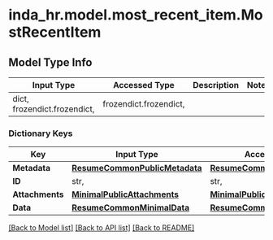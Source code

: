 # inda_hr.model.most_recent_item.MostRecentItem

## Model Type Info
Input Type | Accessed Type | Description | Notes
------------ | ------------- | ------------- | -------------
dict, frozendict.frozendict,  | frozendict.frozendict,  |  | 

### Dictionary Keys
Key | Input Type | Accessed Type | Description | Notes
------------ | ------------- | ------------- | ------------- | -------------
**Metadata** | [**ResumeCommonPublicMetadata**](ResumeCommonPublicMetadata.md) | [**ResumeCommonPublicMetadata**](ResumeCommonPublicMetadata.md) |  | 
**ID** | str,  | str,  |  | 
**Attachments** | [**MinimalPublicAttachments**](MinimalPublicAttachments.md) | [**MinimalPublicAttachments**](MinimalPublicAttachments.md) |  | 
**Data** | [**ResumeCommonMinimalData**](ResumeCommonMinimalData.md) | [**ResumeCommonMinimalData**](ResumeCommonMinimalData.md) |  | [optional] 

[[Back to Model list]](../../README.md#documentation-for-models) [[Back to API list]](../../README.md#documentation-for-api-endpoints) [[Back to README]](../../README.md)

